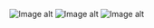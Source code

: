 ![Image alt](https://github.com/VladBoG007/My-images-in-sites-and-repositoryes/blob/main/images_prewies/img1_site68.jpg)
![Image alt](https://github.com/VladBoG007/My-images-in-sites-and-repositoryes/blob/main/images_prewies/img2_site68.jpg)
![Image alt](https://github.com/VladBoG007/My-images-in-sites-and-repositoryes/blob/main/images_prewies/img3_site68.jpg)
